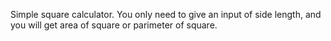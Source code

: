 Simple square calculator. You only need to give an input of side length, and you will get area of square or parimeter of square.
